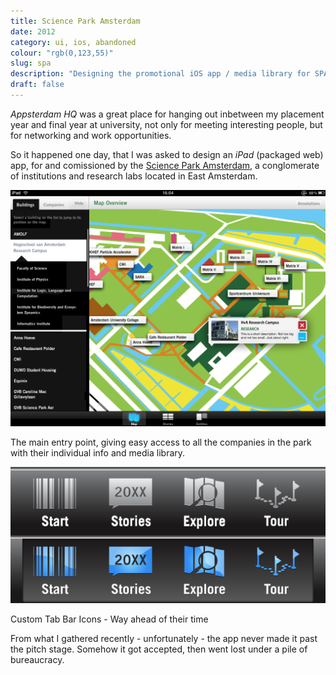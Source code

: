 ```yaml
---
title: Science Park Amsterdam
date: 2012
category: ui, ios, abandoned
colour: "rgb(0,123,55)"
slug: spa
description: "Designing the promotional iOS app / media library for SPA."
draft: false
---
```


_Appsterdam HQ_ was a great place for hanging out inbetween my placement year and final year at university, not only for meeting interesting people, but for networking and work opportunities. 

So it happened one day, that I was asked to design an _iPad_ (packaged web) app, for and comissioned by the [Science Park Amsterdam](http://www.amsterdamsciencepark.nl), a conglomerate of institutions and research labs located in East Amsterdam.

![Screenshot Map View](screenshot.png)

<p class="caption">The main entry point, giving easy access to all the companies in the park with their individual info and media library.</p>

![Tabbar icons](tabbaricons.png)

<p class="caption">Custom Tab Bar Icons - Way ahead of their time</p>

From what I gathered recently - unfortunately - the app never made it past the pitch stage. Somehow it got accepted, then went lost under a pile of bureaucracy.
